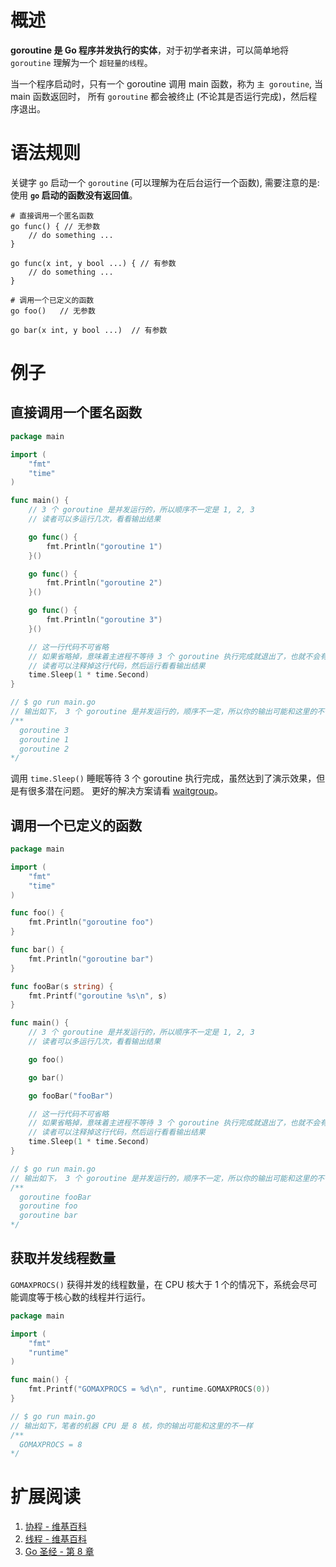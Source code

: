 # 概述

**goroutine 是 Go 程序并发执行的实体**，对于初学者来讲，可以简单地将 `goroutine` 理解为一个 `超轻量的线程`。

当一个程序启动时，只有一个 goroutine 调用 main 函数，称为 `主 goroutine`, 当 main 函数返回时，
所有 `goroutine` 都会被终止 (不论其是否运行完成)，然后程序退出。

# 语法规则

关键字 `go` 启动一个 `goroutine` (可以理解为在后台运行一个函数), 需要注意的是: 使用 **`go` 启动的函数没有返回值**。

```shell
# 直接调用一个匿名函数
go func() { // 无参数
    // do something ...
}

go func(x int, y bool ...) { // 有参数
    // do something ...
}
```

```shell
# 调用一个已定义的函数
go foo()   // 无参数

go bar(x int, y bool ...)  // 有参数
```

# 例子

## 直接调用一个匿名函数

```go
package main

import (
	"fmt"
	"time"
)

func main() {
	// 3 个 goroutine 是并发运行的，所以顺序不一定是 1, 2, 3
	// 读者可以多运行几次，看看输出结果

	go func() {
		fmt.Println("goroutine 1")
	}()

	go func() {
		fmt.Println("goroutine 2")
	}()

	go func() {
		fmt.Println("goroutine 3")
	}()

	// 这一行代码不可省略
	// 如果省略掉，意味着主进程不等待 3 个 goroutine 执行完成就退出了，也就不会有 goroutine 的输出信息了
	// 读者可以注释掉这行代码，然后运行看看输出结果
	time.Sleep(1 * time.Second)
}

// $ go run main.go
// 输出如下， 3 个 goroutine 是并发运行的，顺序不一定，所以你的输出可能和这里的不一样
/**
  goroutine 3
  goroutine 1
  goroutine 2
*/
```

调用 `time.Sleep()` 睡眠等待 3 个 goroutine 执行完成，虽然达到了演示效果，但是有很多潜在问题。
更好的解决方案请看 [waitgroup](waitgroup.md)。

## 调用一个已定义的函数

```go
package main

import (
	"fmt"
	"time"
)

func foo() {
	fmt.Println("goroutine foo")
}

func bar() {
	fmt.Println("goroutine bar")
}

func fooBar(s string) {
	fmt.Printf("goroutine %s\n", s)
}

func main() {
	// 3 个 goroutine 是并发运行的，所以顺序不一定是 1, 2, 3
	// 读者可以多运行几次，看看输出结果

	go foo()

	go bar()

	go fooBar("fooBar")

	// 这一行代码不可省略
	// 如果省略掉，意味着主进程不等待 3 个 goroutine 执行完成就退出了，也就不会有 goroutine 的输出信息了
	// 读者可以注释掉这行代码，然后运行看看输出结果
	time.Sleep(1 * time.Second) 
}

// $ go run main.go
// 输出如下， 3 个 goroutine 是并发运行的，顺序不一定，所以你的输出可能和这里的不一样
/**
  goroutine fooBar
  goroutine foo
  goroutine bar
*/
```

## 获取并发线程数量

`GOMAXPROCS()` 获得并发的线程数量，在 CPU 核大于 1 个的情况下，系统会尽可能调度等于核心数的线程并行运行。

```go
package main

import (
	"fmt"
	"runtime"
)

func main() {
	fmt.Printf("GOMAXPROCS = %d\n", runtime.GOMAXPROCS(0))
}

// $ go run main.go
// 输出如下，笔者的机器 CPU 是 8 核，你的输出可能和这里的不一样
/**
  GOMAXPROCS = 8
*/
```

# 扩展阅读

1. [协程 - 维基百科](https://zh.wikipedia.org/wiki/%E5%8D%8F%E7%A8%8B)
2. [线程 - 维基百科](https://zh.wikipedia.org/wiki/%E7%BA%BF%E7%A8%8B)
3. [Go 圣经 - 第 8 章](https://book.douban.com/subject/27044219/)